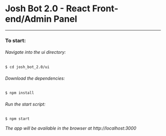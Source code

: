 # Josh Bot 2.0 - React Front-end/Admin Panel
---

### To start:
###### Navigate into the ui directory:
```bash
$ cd josh_bot_2.0/ui
```
###### Download the dependencies:
```bash
$ npm install
```
###### Run the start script:
```bash
$ npm start
```

*The app will be available in the browser at http://localhost:3000*
